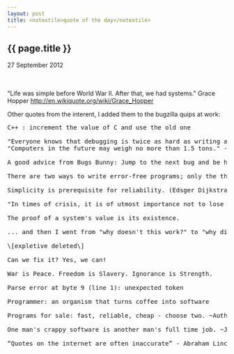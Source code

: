 ```yaml
---
layout: post
title: <notextile>quote of the day</notextile>
---
```


{{ page.title }}
----------------

<p class="publish_date">
27 September 2012

</p>
<br><br>&quot;Life was simple before World War II. After that, we had systems.&quot; Grace Hopper&nbsp;<a class="ot-anchor" href="http://en.wikiquote.org/wiki/Grace_Hopper" rel="nofollow">http://en.wikiquote.org/wiki/Grace_Hopper</a>

Other quotes from the interent, I added them to the bugzilla quips at work:

<pre>
C++ : increment the value of C and use the old one

"Everyone knows that debugging is twice as hard as writing a program in the first place. So if you're as clever as you can be when you write it, how will you ever debug it?" Brian W. Kernighan and P. J. Plauger ("The Elements of Programming style") 
"Computers in the future may weigh no more than 1.5 tons." - Popular Mechanics, 1949

A good advice from Bugs Bunny: Jump to the next bug and be happy.

There are two ways to write error-free programs; only the third one works.

Simplicity is prerequisite for reliability. (Edsger Dijkstra)

"In times of crisis, it is of utmost importance not to lose one's head." -- M. Antoinette

The proof of a system's value is its existence.

... and then I went from "why doesn't this work?" to "why did this ever work?"

\[expletive deleted\]

Can we fix it? Yes, we can!

War is Peace. Freedom is Slavery. Ignorance is Strength.

Parse error at byte 9 (line 1): unexpected token

Programmer: an organism that turns coffee into software

Programs for sale: fast, reliable, cheap - choose two. ~Author Unknown

One man's crappy software is another man's full time job. ~Jessica Gaston

“Quotes on the internet are often inaccurate” - Abraham Lincoln
</pre>
